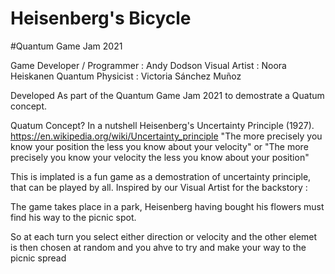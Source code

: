 # Heisenberg's Bicycle
#Quantum Game Jam 2021

Game Developer / Programmer : Andy Dodson
Visual Artist : Noora Heiskanen
Quantum Physicist : Victoria Sánchez Muñoz

Developed As part of the Quantum Game Jam 2021 to demostrate a Quatum concept.

Quatum Concept? 
In a nutshell Heisenberg's Uncertainty Principle (1927). 
https://en.wikipedia.org/wiki/Uncertainty_principle
  "The more precisely you know your position the less you know about your velocity" or
  "The more precisely you know your velocity the less you know about your position"
  
  This is implated is a fun game as a demostration of uncertainty principle, that can be played by all.
  Inspired by our Visual Artist for the backstory :
  
  The game takes place in a park, Heisenberg having bought his flowers 
  must find his way to the picnic spot. 
 
 So at each turn you select either direction or velocity and the other elemet is then chosen at random and you ahve to try and make your way to the picnic spread
